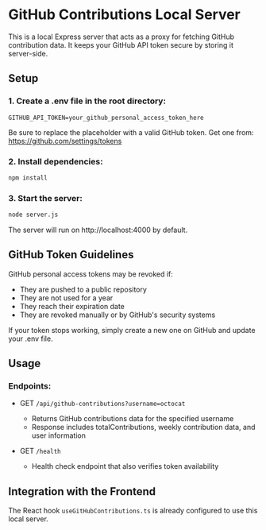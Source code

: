 
# GitHub Contributions Local Server

This is a local Express server that acts as a proxy for fetching GitHub contribution data. It keeps your GitHub API token secure by storing it server-side.

## Setup

### 1. Create a .env file in the root directory:
```
GITHUB_API_TOKEN=your_github_personal_access_token_here
```

Be sure to replace the placeholder with a valid GitHub token. Get one from: https://github.com/settings/tokens

### 2. Install dependencies:
```bash
npm install
```

### 3. Start the server:
```bash
node server.js
```

The server will run on http://localhost:4000 by default.

## GitHub Token Guidelines

GitHub personal access tokens may be revoked if:
- They are pushed to a public repository
- They are not used for a year
- They reach their expiration date
- They are revoked manually or by GitHub's security systems

If your token stops working, simply create a new one on GitHub and update your .env file.

## Usage

### Endpoints:

* GET `/api/github-contributions?username=octocat`
  * Returns GitHub contributions data for the specified username
  * Response includes totalContributions, weekly contribution data, and user information
  
* GET `/health`
  * Health check endpoint that also verifies token availability

## Integration with the Frontend

The React hook `useGitHubContributions.ts` is already configured to use this local server.


